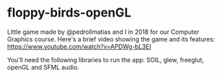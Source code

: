 # floppy-birds-openGL
Little game made by @pedrollmatias and I in 2018 for our Computer Graphics course.
Here's a brief video showing the game and its features: https://www.youtube.com/watch?v=APDWg-bL3EI

You'll need the following libraries to run the app: SOIL, glew, freeglut, openGL and SFML audio.

